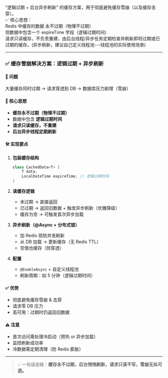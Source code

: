 “逻辑过期 + 后台异步刷新” 的缓存方案，用于彻底避免缓存雪崩（以及缓存击穿）。  
✅ 核心思想：  
Redis 中缓存的数据 永不过期（物理不过期）  
但数据中包含一个 expireTime 字段（逻辑过期时间）  
请求只读缓存，不负责重建，由后台线程/异步任务定期检查并刷新即将过期或已过期的缓存。(异步刷新，建议自己定义线程池---线程池的实际使用场景)  

---

### ✅ 缓存雪崩解决方案：逻辑过期 + 异步刷新

#### 📌 问题
大量缓存同时过期 → 请求穿透到 DB → 数据库压力剧增（雪崩）

#### 🔧 核心思想
- **缓存永不过期（物理不过期）**
- 数据中包含 **逻辑过期时间**
- **请求只读缓存，不重建**
- **后台异步线程定期刷新**

#### 🛠 实现要点
1. **包装缓存结构**
   ```java
   class CachedData<T> {
       T data;
       LocalDateTime expireTime; // 逻辑过期时间
   }
   ```

2. **读缓存逻辑**
   - 未过期 → 直接返回
   - 已过期 → 返回旧数据 + 触发异步刷新（优雅降级）
   - 缓存为空 → 可触发首次异步加载

3. **异步刷新（@Async + 分布式锁）**
   - 加 Redis 锁防并发刷新
   - 从 DB 加载 → 更新缓存（无 Redis TTL）
   - 空值也缓存（防穿透）

4. **配置**
   - `@EnableAsync` + 自定义线程池
   - 刷新周期：如 5 分钟（逻辑过期时间）

#### ✅ 优势
- 彻底避免缓存雪崩 & 击穿  
- 请求零 DB 压力  
- 高可用：过期时仍返回旧数据

#### ⚠️ 注意
- 首次访问需处理冷启动（预热 or 异步加载）
- 监控刷新成功率
- 冷数据需定期清理（防 Redis 膨胀）

--- 

> 💡 一句话总结：**缓存永不过期，后台悄悄刷新，请求只读不写，雪崩无处可逃。**

